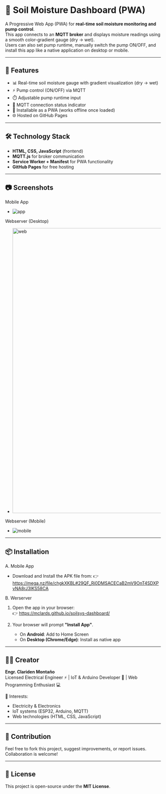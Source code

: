 # 🌱 Soil Moisture Dashboard (PWA)

A Progressive Web App (PWA) for **real-time soil moisture monitoring and pump control**.  
This app connects to an **MQTT broker** and displays moisture readings using a smooth color-gradient gauge (dry → wet).  
Users can also set pump runtime, manually switch the pump ON/OFF, and install this app like a native application on desktop or mobile.

---

## 🚀 Features
- 📊 Real-time soil moisture gauge with gradient visualization (dry → wet)
- ⚡ Pump control (ON/OFF) via MQTT
- ⏱️ Adjustable pump runtime input
- 🔔 MQTT connection status indicator
- 📱 Installable as a PWA (works offline once loaded)
- 🌐 Hosted on GitHub Pages

---

## 🛠️ Technology Stack
- **HTML, CSS, JavaScript** (frontend)
- **MQTT.js** for broker communication
- **Service Worker + Manifest** for PWA functionality
- **GitHub Pages** for free hosting

---

## 📷 Screenshots
Mobile App
- ![app](https://github.com/user-attachments/assets/32e81c14-8fe5-42d2-9e2a-d27e03efa926)

Webserver (Desktop)
- <img width="1910" height="919" alt="web" src="https://github.com/user-attachments/assets/ffdb51e4-82c2-4ee4-962f-be2bcfffa8f8" />

Webserver (Mobile)
- ![mobile](https://github.com/user-attachments/assets/f2d54dc7-aeec-4afc-a4b1-a28ba8f0bb1d)

---

## 📦 Installation

A. Mobile App
- Download and Install the APK file from:
  👉 https://mega.nz/file/chgkXKBL#29QF_Ri0DMSACECaB2mV9OnT4SDXPvNA8rJ3IKS58CA

B. Werserver
   1. Open the app in your browser:  
      👉 https://mclards.github.io/soilsys-dashboard/

   2. Your browser will prompt **"Install App"**.  
      - On **Android**: Add to Home Screen  
      - On **Desktop (Chrome/Edge)**: Install as native app  

---

## 👨‍💻 Creator
**Engr. Clariden Montaño**  
Licensed Electrical Engineer ⚡ | IoT & Arduino Developer 🤖 | Web Programming Enthusiast 💻  

📌 Interests:  
- Electricity & Electronics  
- IoT systems (ESP32, Arduino, MQTT)  
- Web technologies (HTML, CSS, JavaScript)  

---

## 🤝 Contribution
Feel free to fork this project, suggest improvements, or report issues. Collaboration is welcome!

---

## 📄 License
This project is open-source under the **MIT License**.
